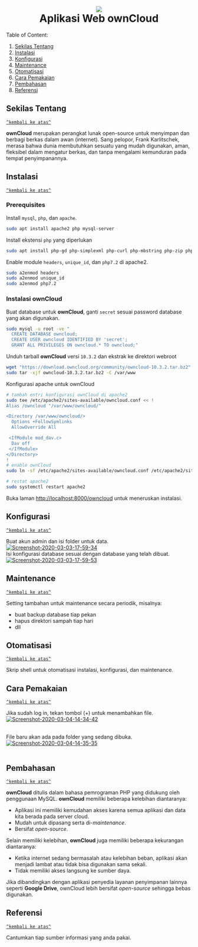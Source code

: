 <h1 id="top" align="center"><img src="https://upload.wikimedia.org/wikipedia/commons/f/f6/OwnCloud_logo_and_wordmark.svg"><br />Aplikasi Web ownCloud</h1>

Table of Content:

1. [Sekilas Tentang](#sekilas-tentang)
2. [Instalasi](#instalasi)
3. [Konfigurasi](#konfigurasi)
4. [Maintenance](#maintenance)
5. [Otomatisasi](#otomatisasi)
6. [Cara Pemakaian](#cara-pemakaian)
7. [Pembahasan](#pembahasan)
8. [Referensi](#referensi)

## Sekilas Tentang
[`^kembali ke atas^`](#top)

__ownCloud__ merupakan perangkat lunak open-source untuk menyimpan dan berbagi berkas dalam awan (internet). Sang pelopor, Frank Karlitschek, merasa bahwa dunia membutuhkan sesuatu yang mudah digunakan, aman, fleksibel dalam mengatur berkas, dan tanpa mengalami kemunduran pada tempat penyimpanannya.

## Instalasi
[`^kembali ke atas^`](#top)
### Prerequisites
Install `mysql`, `php`, dan `apache`.
```sh
sudo apt install apache2 php mysql-server
```
Install ekstensi `php` yang diperlukan
```sh
sudo apt install php-gd php-simplexml php-curl php-mbstring php-zip php-dom php-xmlwriter php-intl php-mysql php-zip php-intl
```
Enable module `headers`, `unique_id`, dan `php7.2` di apache2.
```sh
sudo a2enmod headers
sudo a2enmod unique_id
sudo a2enmod php7.2
```
### Instalasi ownCloud
Buat database untuk __ownCloud__, ganti `secret` sesuai password database yang akan digunakan.
```sh
sudo mysql -u root -ve "
  CREATE DATABASE owncloud;
  CREATE USER owncloud IDENTIFIED BY 'secret';
  GRANT ALL PRIVILEGES ON owncloud.* TO owncloud;"
```
Unduh tarball __ownCloud__ versi `10.3.2` dan ekstrak ke direktori webroot
```sh
wget "https://download.owncloud.org/community/owncloud-10.3.2.tar.bz2"
sudo tar -xjf owncloud-10.3.2.tar.bz2 -C /var/www
```
Konfigurasi apache untuk ownCloud
```sh
# tambah entri konfigurasi ownCloud di apache2
sudo tee /etc/apache2/sites-available/owncloud.conf << !
Alias /owncloud "/var/www/owncloud/"

<Directory /var/www/owncloud/>
  Options +FollowSymlinks
  AllowOverride All

 <IfModule mod_dav.c>
  Dav off
 </IfModule>
</Directory>
!
# enable ownCloud
sudo ln -sf /etc/apache2/sites-available/owncloud.conf /etc/apache2/sites-enabled/owncloud.conf

# restat apache2
sudo systemctl restart apache2
```
Buka laman [http://localhost:8000/owncloud](http://localhost:8000/owncloud) untuk meneruskan instalasi.
## Konfigurasi
[`^kembali ke atas^`](#top)

Buat akun admin dan isi folder untuk data.
<a href="https://ibb.co/72dyncM"><img src="https://i.ibb.co/4PnN8yv/Screenshot-2020-03-03-17-59-34.png" alt="Screenshot-2020-03-03-17-59-34" border="0" /></a><br/>
Isi konfigurasi database sesuai dengan database yang telah dibuat.
<a href="https://ibb.co/jvSbZrv"><img src="https://i.ibb.co/qMv7FrM/Screenshot-2020-03-03-17-59-53.png" alt="Screenshot-2020-03-03-17-59-53" border="0"></a><br/>

##  Maintenance
[`^kembali ke atas^`](#top)

Setting tambahan untuk maintenance secara periodik, misalnya:
- buat backup database tiap pekan
- hapus direktori sampah tiap hari
- dll


## Otomatisasi
[`^kembali ke atas^`](#top)

Skrip shell untuk otomatisasi instalasi, konfigurasi, dan maintenance.


## Cara Pemakaian
[`^kembali ke atas^`](#top)

Jika sudah log in, tekan tombol (+) untuk menambahkan file.
<a href="https://ibb.co/TLQYS7B"><img src="https://i.ibb.co/Kwtbkfj/Screenshot-2020-03-04-14-34-42.png" alt="Screenshot-2020-03-04-14-34-42" border="0"></a><br /><a target='_blank' href='https://id.imgbb.com/'></a><br />

File baru akan ada pada folder yang sedang dibuka.
<a href="https://ibb.co/vQQPSxq"><img src="https://i.ibb.co/jWWMSvf/Screenshot-2020-03-04-14-35-35.png" alt="Screenshot-2020-03-04-14-35-35" border="0"></a><br /><a target='_blank' href='https://id.imgbb.com/'></a><br />

## Pembahasan
[`^kembali ke atas^`](#top)

**ownCloud** ditulis dalam bahasa pemrograman PHP yang didukung oleh penggunaan MySQL. **ownCloud** memiliki beberapa kelebihan diantaranya:
- Aplikasi ini memiliki kemudahan akses karena semua aplikasi dan data kita berada pada server cloud.
- Mudah untuk dipasang serta di-*maintenance*.
- Bersifat *open-source*.

Selain memiliki kelebihan, **ownCloud** juga memiliki beberapa kekurangan diantaranya:
- Ketika internet sedang bermasalah atau kelebihan beban, aplikasi akan menjadi lambat atau tidak bisa digunakan sama sekali.
- Tidak memiliki akses langsung ke sumber daya.

Jika dibandingkan dengan aplikasi penyedia layanan penyimpanan lainnya seperti **Google Drive**, ownCloud lebih bersifat *open-source* sehingga bebas digunakan.

## Referensi
[`^kembali ke atas^`](#top)

Cantumkan tiap sumber informasi yang anda pakai.
